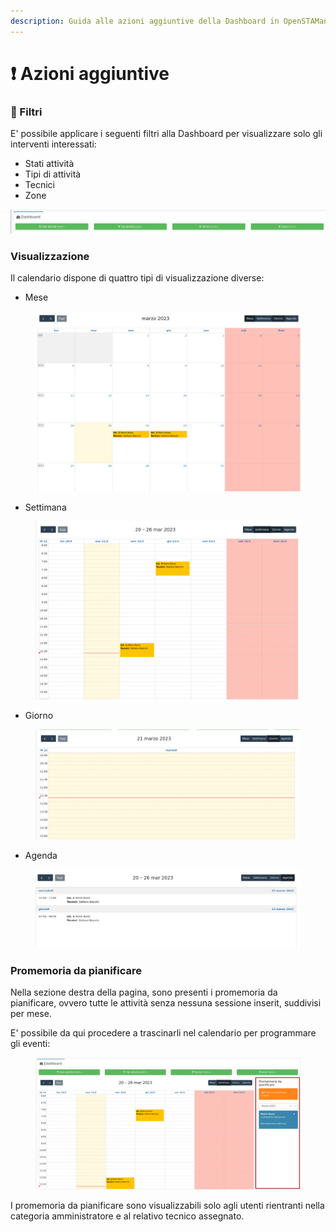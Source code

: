 ```yaml
---
description: Guida alle azioni aggiuntive della Dashboard in OpenSTAManager
---
```


# ❗ Azioni aggiuntive

### 🔦 Filtri

E' possibile applicare i seguenti filtri alla Dashboard per visualizzare solo gli interventi interessati:

* Stati attività
* Tipi di attività
* Tecnici
* Zone

![](<../../../.gitbook/assets/immagine (517).png>)

### Visualizzazione

Il calendario dispone di quattro tipi di visualizzazione diverse:

* Mese

<figure><img src="../../../.gitbook/assets/immagine (61).png" alt=""><figcaption></figcaption></figure>

* Settimana

<figure><img src="../../../.gitbook/assets/immagine (374).png" alt=""><figcaption></figcaption></figure>

* Giorno

<figure><img src="../../../.gitbook/assets/immagine (336).png" alt=""><figcaption></figcaption></figure>

* Agenda

<figure><img src="../../../.gitbook/assets/immagine (225).png" alt=""><figcaption></figcaption></figure>

### Promemoria da pianificare

Nella sezione destra della pagina, sono presenti i promemoria da pianificare, ovvero tutte le attività senza nessuna sessione inserit, suddivisi per mese.

E' possibile da qui procedere a trascinarli nel calendario per programmare gli eventi:

<figure><img src="../../../.gitbook/assets/immagine (626).png" alt=""><figcaption></figcaption></figure>

I promemoria da pianificare sono visualizzabili solo agli utenti rientranti nella categoria amministratore e al relativo tecnico assegnato.
